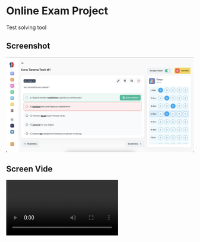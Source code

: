 
# Online Exam Project

Test solving tool


## Screenshot

![App Ss](https://github.com/Davuttrg/online-exam/blob/main/public/images/ss/app-ss.png)

## Screen Vide

![App Video](https://github.com/Davuttrg/online-exam/blob/main/public/images/ss/app-record.mp4)
  
